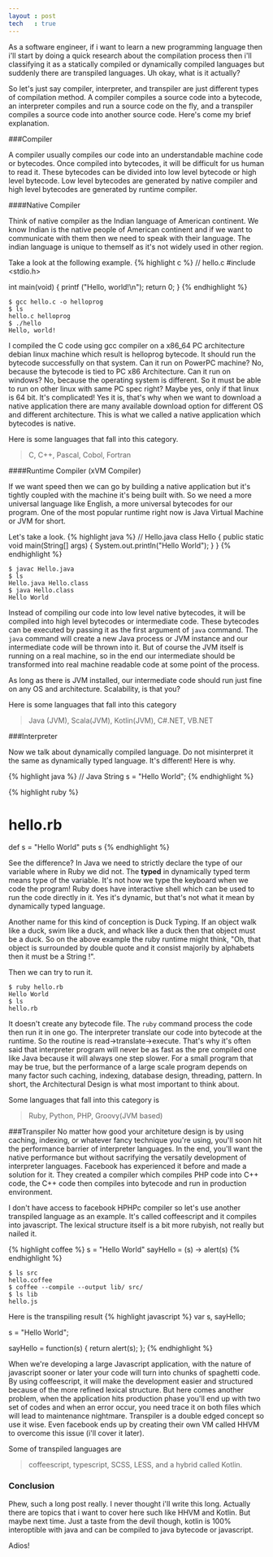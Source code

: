 ```yaml
---
layout : post
tech   : true
---
```


As a software engineer, if i want to learn a new programming language then i'll start by doing a quick research about the compilation process then i'll classifying it as a statically compiled or dynamically compiled languages but suddenly there are transpiled languages. Uh okay, what is it actually?

So let's just say compiler, interpreter, and transpiler are just different types of compilation method. A compiler compiles a source code into a bytecode, an interpreter compiles and run a source code on the fly, and a transpiler compiles a source code into another source code. Here's come my brief explanation.

###Compiler

A compiler usually compiles our code into an understandable machine code or bytecodes. Once compiled into bytecodes, it will be difficult for us human to read it. These bytecodes can be divided into low level bytecode or high level bytecode. Low level bytecodes are generated by native compiler and high level bytecodes are generated by runtime compiler.

####Native Compiler

Think of native compiler as the Indian language of American continent. We know Indian is the native people of American continent and if we want to communicate with them then we need to speak with their language. The indian language is unique to themself as it's not widely used in other region.

Take a look at the following example.
{% highlight c %}
// hello.c
#include <stdio.h>

int main(void)
{
  printf ("Hello, world!\n");
  return 0;
}
{% endhighlight %}

```
$ gcc hello.c -o helloprog
$ ls
hello.c helloprog
$ ./hello
Hello, world!
```

I compiled the C code using gcc compiler on a x86_64 PC architecture debian linux machine which result is helloprog bytecode. It should run the bytecode successfully on that system. Can it run on PowerPC machine? No, because the bytecode is tied to PC x86 Architecture. Can it run on windows? No, because the operating system is different. So it must be able to run on other linux with same PC spec right? Maybe yes, only if that linux is 64 bit. It's complicated! Yes it is, that's why when we want to download a native application there are many available download option for different OS and different architecture. This is what we called a native application which bytecodes is native.

Here is some languages that fall into this category.

> C, C++, Pascal, Cobol, Fortran

####Runtime Compiler (xVM Compiler)

If we want speed then we can go by building a native application but it's tightly coupled with the machine it's being built with. So we need a more universal language like English, a more universal bytecodes for our program. One of the most popular runtime right now is Java Virtual Machine or JVM for short. 

Let's take a look.
{% highlight java %}
// Hello.java
class Hello {
    public static void main(String[] args) {
        System.out.println("Hello World");
    }
}
{% endhighlight %}

```
$ javac Hello.java
$ ls
Hello.java Hello.class
$ java Hello.class
Hello World
```

Instead of compiling our code into low level native bytecodes, it will be compiled into high level bytecodes or intermediate code. These bytecodes can be executed by passing it as the first argument of `java` command. The `java` command will create a new Java process or JVM instance and our intermediate code will be thrown into it. But of course the JVM itself is running on a real machine, so in the end our intermediate should be transformed into real machine readable code at some point of the process.

As long as there is JVM installed, our intermediate code should run just fine on any OS and architecture. Scalability, is that you?

Here is some languages that fall into this category

> Java (JVM), Scala(JVM), Kotlin(JVM), C#.NET, VB.NET

###Interpreter

Now we talk about dynamically compiled language. Do not misinterpret it the same  as dynamically typed language. It's different! Here is why.

{% highlight java %}
// Java
String s = "Hello World";
{% endhighlight %}

{% highlight ruby %}
# hello.rb
def s = "Hello World"
puts s
{% endhighlight %}

See the difference? In Java we need to strictly declare the type of our variable where in Ruby we did not. The **typed** in dynamically typed term means type of the variable. It's not how we type the keyboard when we code the program! Ruby does have interactive shell which can be used to run the code directly in it. Yes it's dynamic, but that's not what it mean by dynamically typed language. 

Another name for this kind of conception is Duck Typing. If an object walk like a duck, swim like a duck, and whack like a duck then that object must be a duck. So on the above example the ruby runtime might think, "Oh, that object is surrounded by double quote and it consist majorily by alphabets then it must be a String !".

Then we can try to run it.

```
$ ruby hello.rb
Hello World
$ ls
hello.rb
```

It doesn't create any bytecode file. The `ruby` command process the code then run it in one go. The interpreter translate our code into bytecode at the runtime. So the routine is read->translate->execute. That's why it's often said that interpreter program will never be as fast as the pre compiled one like Java because it will always one step slower. For a small program that may be true, but the performance of a large scale program depends on many factor such caching, indexing, database design, threading, pattern. In short, the Architectural Design is what most important to think about.

Some languages that fall into this category is

> Ruby, Python, PHP, Groovy(JVM based)

###Transpiler
No matter how good your architeture design is by using caching, indexing, or whatever fancy technique you're using, you'll soon hit the performance barrier of interpreter languages. In the end, you'll want the native performance but without sacrifying the versatily development of interpreter languages. Facebook has experienced it before and made a solution for it. They created a compiler which compiles PHP code into C++ code, the C++ code then compiles into bytecode and run in production environment. 

I don't have access to facebook HPHPc compiler so let's use another transpiled language as an example. It's called coffeescript and it compiles into javascript. The lexical structure itself is a bit more rubyish, not really but nailed it.

{% highlight coffee %}
s = "Hello World"
sayHello = (s) -> alert(s)
{% endhighlight %}
```
$ ls src
hello.coffee
$ coffee --compile --output lib/ src/
$ ls lib
hello.js
```
Here is the transpiling result
{% highlight javascript %}
var s, sayHello;

s = "Hello World";

sayHello = function(s) {
  return alert(s);
};
{% endhighlight %}

When we're developing a large Javascript application, with the nature of javascript sooner or later your code will turn into chunks of spaghetti code. By using coffeescript, it will make the development easier and structured because of the more refined lexical structure. But here comes another problem, when the application hits production phase you'll end up with two set of codes and when an error occur, you need trace it on both files which will lead to maintenance nightmare. Transpiler is a double edged concept so use it wise. Even facebook ends up by creating their own VM called HHVM to overcome this issue (i'll cover it later).

Some of transpiled languages are
> coffeescript, typescript, SCSS, LESS, and a hybrid called Kotlin.

### Conclusion
Phew, such a long post really. I never thought i'll write this long. Actually there are topics that i want to cover here such like HHVM and Kotlin. But maybe next time. Just a taste from the devil though, kotlin is 100% interoptible with java and can be compiled to java bytecode or javascript. 

Adios!




























